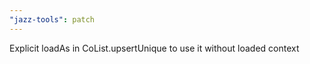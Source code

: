 ```yaml
---
"jazz-tools": patch
---
```


Explicit loadAs in CoList.upsertUnique to use it without loaded context
